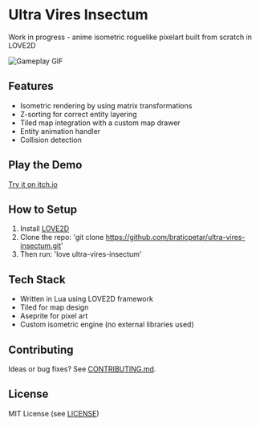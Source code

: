 # Ultra Vires Insectum
Work in progress - anime isometric roguelike pixelart built from scratch in LOVE2D

![Gameplay GIF](assets/screenshots/demo-gameplay.gif)

## Features
- Isometric rendering by using matrix transformations
- Z-sorting for correct entity layering
- Tiled map integration with a custom map drawer
- Entity animation handler
- Collision detection

## Play the Demo
[Try it on itch.io](#)

## How to Setup
1. Install [LOVE2D](https://love2d.org/)
2. Clone the repo: 'git clone https://github.com/braticpetar/ultra-vires-insectum.git'
3. Then run: 'love ultra-vires-insectum'

## Tech Stack
- Written in Lua using LOVE2D framework
- Tiled for map design
- Aseprite for pixel art
- Custom isometric engine (no external libraries used)

## Contributing
Ideas or bug fixes? See [CONTRIBUTING.md](CONTRIBUTING.md).

## License
MIT License (see [LICENSE](LICENSE))
